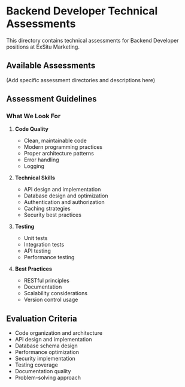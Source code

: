 # Backend Developer Technical Assessments

This directory contains technical assessments for Backend Developer positions at ExSitu Marketing.

## Available Assessments

(Add specific assessment directories and descriptions here)

## Assessment Guidelines

### What We Look For

1. **Code Quality**

    - Clean, maintainable code
    - Modern programming practices
    - Proper architecture patterns
    - Error handling
    - Logging

2. **Technical Skills**

    - API design and implementation
    - Database design and optimization
    - Authentication and authorization
    - Caching strategies
    - Security best practices

3. **Testing**

    - Unit tests
    - Integration tests
    - API testing
    - Performance testing

4. **Best Practices**
    - RESTful principles
    - Documentation
    - Scalability considerations
    - Version control usage

## Evaluation Criteria

-   Code organization and architecture
-   API design and implementation
-   Database schema design
-   Performance optimization
-   Security implementation
-   Testing coverage
-   Documentation quality
-   Problem-solving approach
